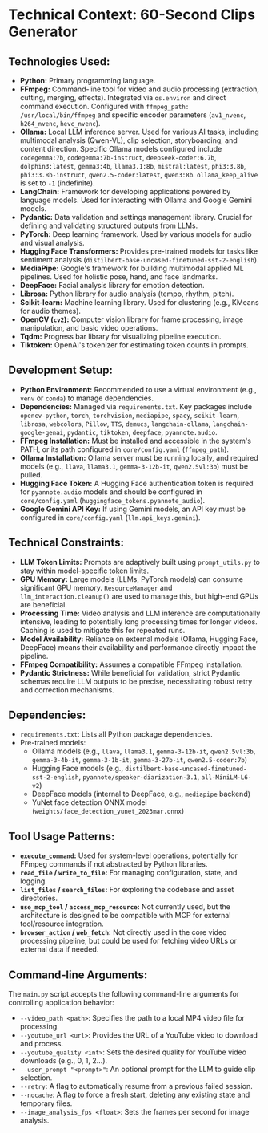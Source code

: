 # Technical Context: 60-Second Clips Generator

## Technologies Used:
- **Python:** Primary programming language.
- **FFmpeg:** Command-line tool for video and audio processing (extraction, cutting, merging, effects). Integrated via `os.environ` and direct command execution. Configured with `ffmpeg_path: /usr/local/bin/ffmpeg` and specific encoder parameters (`av1_nvenc`, `h264_nvenc`, `hevc_nvenc`).
- **Ollama:** Local LLM inference server. Used for various AI tasks, including multimodal analysis (Qwen-VL), clip selection, storyboarding, and content direction. Specific Ollama models configured include `codegemma:7b`, `codegemma:7b-instruct`, `deepseek-coder:6.7b`, `dolphin3:latest`, `gemma3:4b`, `llama3.1:8b`, `mistral:latest`, `phi3:3.8b`, `phi3:3.8b-instruct`, `qwen2.5-coder:latest`, `qwen3:8b`. `ollama_keep_alive` is set to `-1` (indefinite).
- **LangChain:** Framework for developing applications powered by language models. Used for interacting with Ollama and Google Gemini models.
- **Pydantic:** Data validation and settings management library. Crucial for defining and validating structured outputs from LLMs.
- **PyTorch:** Deep learning framework. Used by various models for audio and visual analysis.
- **Hugging Face Transformers:** Provides pre-trained models for tasks like sentiment analysis (`distilbert-base-uncased-finetuned-sst-2-english`).
- **MediaPipe:** Google's framework for building multimodal applied ML pipelines. Used for holistic pose, hand, and face landmarks.
- **DeepFace:** Facial analysis library for emotion detection.
- **Librosa:** Python library for audio analysis (tempo, rhythm, pitch).
- **Scikit-learn:** Machine learning library. Used for clustering (e.g., KMeans for audio themes).
- **OpenCV (`cv2`):** Computer vision library for frame processing, image manipulation, and basic video operations.
- **Tqdm:** Progress bar library for visualizing pipeline execution.
- **Tiktoken:** OpenAI's tokenizer for estimating token counts in prompts.

## Development Setup:
- **Python Environment:** Recommended to use a virtual environment (e.g., `venv` or `conda`) to manage dependencies.
- **Dependencies:** Managed via `requirements.txt`. Key packages include `opencv-python`, `torch`, `torchvision`, `mediapipe`, `spacy`, `scikit-learn`, `librosa`, `webcolors`, `Pillow`, `TTS`, `demucs`, `langchain-ollama`, `langchain-google-genai`, `pydantic`, `tiktoken`, `deepface`, `pyannote.audio`.
- **FFmpeg Installation:** Must be installed and accessible in the system's PATH, or its path configured in `core/config.yaml` (`ffmpeg_path`).
- **Ollama Installation:** Ollama server must be running locally, and required models (e.g., `llava`, `llama3.1`, `gemma-3-12b-it`, `qwen2.5vl:3b`) must be pulled.
- **Hugging Face Token:** A Hugging Face authentication token is required for `pyannote.audio` models and should be configured in `core/config.yaml` (`huggingface_tokens.pyannote_audio`).
- **Google Gemini API Key:** If using Gemini models, an API key must be configured in `core/config.yaml` (`llm.api_keys.gemini`).

## Technical Constraints:
- **LLM Token Limits:** Prompts are adaptively built using `prompt_utils.py` to stay within model-specific token limits.
- **GPU Memory:** Large models (LLMs, PyTorch models) can consume significant GPU memory. `ResourceManager` and `llm_interaction.cleanup()` are used to manage this, but high-end GPUs are beneficial.
- **Processing Time:** Video analysis and LLM inference are computationally intensive, leading to potentially long processing times for longer videos. Caching is used to mitigate this for repeated runs.
- **Model Availability:** Reliance on external models (Ollama, Hugging Face, DeepFace) means their availability and performance directly impact the pipeline.
- **FFmpeg Compatibility:** Assumes a compatible FFmpeg installation.
- **Pydantic Strictness:** While beneficial for validation, strict Pydantic schemas require LLM outputs to be precise, necessitating robust retry and correction mechanisms.

## Dependencies:
- `requirements.txt`: Lists all Python package dependencies.
- Pre-trained models:
    - Ollama models (e.g., `llava`, `llama3.1`, `gemma-3-12b-it`, `qwen2.5vl:3b`, `gemma-3-4b-it`, `gemma-3-1b-it`, `gemma-3-27b-it`, `qwen2.5-coder:7b`)
    - Hugging Face models (e.g., `distilbert-base-uncased-finetuned-sst-2-english`, `pyannote/speaker-diarization-3.1`, `all-MiniLM-L6-v2`)
    - DeepFace models (internal to DeepFace, e.g., `mediapipe` backend)
    - YuNet face detection ONNX model (`weights/face_detection_yunet_2023mar.onnx`)

## Tool Usage Patterns:
- **`execute_command`:** Used for system-level operations, potentially for FFmpeg commands if not abstracted by Python libraries.
- **`read_file` / `write_to_file`:** For managing configuration, state, and logging.
- **`list_files` / `search_files`:** For exploring the codebase and asset directories.
- **`use_mcp_tool` / `access_mcp_resource`:** Not currently used, but the architecture is designed to be compatible with MCP for external tool/resource integration.
- **`browser_action` / `web_fetch`:** Not directly used in the core video processing pipeline, but could be used for fetching video URLs or external data if needed.

## Command-line Arguments:
The `main.py` script accepts the following command-line arguments for controlling application behavior:
- `--video_path <path>`: Specifies the path to a local MP4 video file for processing.
- `--youtube_url <url>`: Provides the URL of a YouTube video to download and process.
- `--youtube_quality <int>`: Sets the desired quality for YouTube video downloads (e.g., 0, 1, 2...).
- `--user_prompt "<prompt>"`: An optional prompt for the LLM to guide clip selection.
- `--retry`: A flag to automatically resume from a previous failed session.
- `--nocache`: A flag to force a fresh start, deleting any existing state and temporary files.
- `--image_analysis_fps <float>`: Sets the frames per second for image analysis.
